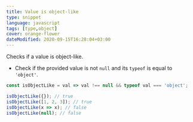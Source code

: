 ```yaml
---
title: Value is object-like
type: snippet
language: javascript
tags: [type,object]
cover: orange-flower
dateModified: 2020-09-15T16:28:04+03:00
---
```


Checks if a value is object-like.

- Check if the provided value is not `null` and its `typeof` is equal to `'object'`.

```js
const isObjectLike = val => val !== null && typeof val === 'object';
```

```js
isObjectLike({}); // true
isObjectLike([1, 2, 3]); // true
isObjectLike(x => x); // false
isObjectLike(null); // false
```
